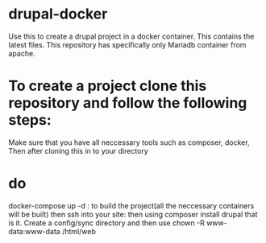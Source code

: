 # drupal-docker
 Use this to create a drupal project in a docker container. This contains the latest files. This repository has specifically only Mariadb container from apache.
# To create a project clone this repository and follow the following steps:
 Make sure that you have all neccessary tools such as composer, docker,
 Then after cloning this in to your directory
# do
 docker-compose up -d : to build the project(all the neccessary containers will be built)
 then ssh into your site:
 then using composer install drupal
 that is it.
 Create a config/sync directory and then use chown -R www-data:www-data /html/web
